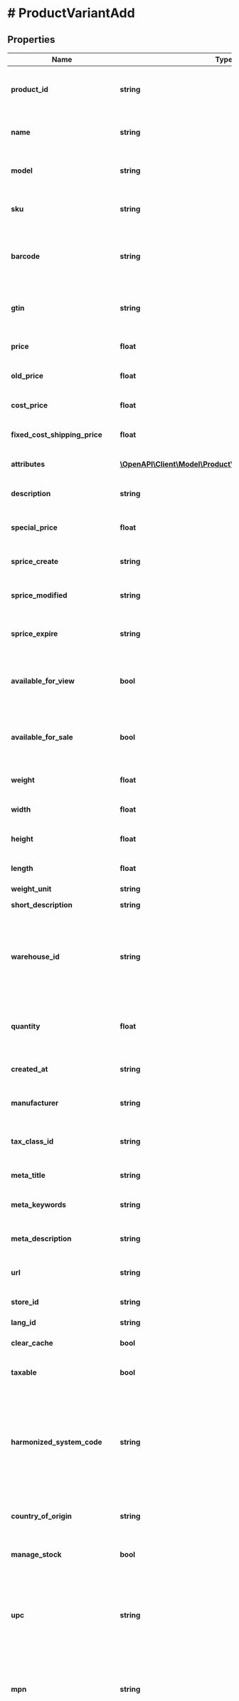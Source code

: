 # # ProductVariantAdd

## Properties

Name | Type | Description | Notes
------------ | ------------- | ------------- | -------------
**product_id** | **string** | Defines product&#39;s id where the variant has to be added | [optional]
**name** | **string** | Defines variant&#39;s name that has to be added | [optional]
**model** | **string** | Specifies variant&#39;s model that has to be added |
**sku** | **string** | Defines variant&#39;s sku that has to be added | [optional]
**barcode** | **string** | A barcode is a unique code composed of numbers used as a product identifier. | [optional]
**gtin** | **string** | Global Trade Item Number. An GTIN is an identifier for trade items. | [optional]
**price** | **float** | Defines new product&#39;s variant price | [optional]
**old_price** | **float** | Defines product&#39;s old price | [optional]
**cost_price** | **float** | Defines new product&#39;s cost price | [optional]
**fixed_cost_shipping_price** | **float** | Specifies fixed cost shipping price | [optional]
**attributes** | [**\OpenAPI\Client\Model\ProductVariantAddAttributesInner[]**](ProductVariantAddAttributesInner.md) | Defines variant&#39;s attributes list | [optional]
**description** | **string** | Specifies variant&#39;s description | [optional]
**special_price** | **float** | Specifies variant&#39;s model that has to be added | [optional]
**sprice_create** | **string** | Defines the date of special price creation | [optional]
**sprice_modified** | **string** | Defines the date of special price modification | [optional]
**sprice_expire** | **string** | Defines the term of special price offer duration | [optional]
**available_for_view** | **bool** | Specifies the set of visible/invisible product&#39;s variants for users | [optional] [default to true]
**available_for_sale** | **bool** | Specifies the set of visible/invisible product&#39;s variants for sale | [optional] [default to true]
**weight** | **float** | Weight | [optional] [default to 0]
**width** | **float** | Defines product&#39;s width | [optional]
**height** | **float** | Defines product&#39;s height | [optional]
**length** | **float** | Defines product&#39;s length | [optional]
**weight_unit** | **string** | Weight Unit | [optional]
**short_description** | **string** | Defines short description | [optional]
**warehouse_id** | **string** | This parameter is used for selecting a warehouse where you need to set/modify a product quantity. | [optional]
**quantity** | **float** | Defines product variant&#39;s quantity that has to be added | [optional] [default to 0]
**created_at** | **string** | Defines the date of entity creation | [optional]
**manufacturer** | **string** | Specifies the product variant&#39;s manufacturer | [optional]
**tax_class_id** | **string** | Defines tax classes where entity has to be added | [optional]
**meta_title** | **string** | Defines unique meta title for each entity | [optional]
**meta_keywords** | **string** | Defines unique meta keywords for each entity | [optional]
**meta_description** | **string** | Defines unique meta description of a entity | [optional]
**url** | **string** | Defines unique product variant&#39;s URL | [optional]
**store_id** | **string** | Add variants specified by store id | [optional]
**lang_id** | **string** | Language id | [optional]
**clear_cache** | **bool** | Is cache clear required | [optional] [default to true]
**taxable** | **bool** | Specifies whether a tax is charged | [optional] [default to true]
**harmonized_system_code** | **string** | Harmonized System Code. An HSC is a 6-digit identifier that allows participating countries to classify traded goods on a common basis for customs purposes | [optional]
**country_of_origin** | **string** | The country where the inventory item was made | [optional]
**manage_stock** | **bool** | Defines inventory tracking for product variant | [optional]
**upc** | **string** | Universal Product Code. A UPC (UPC-A) is a commonly used identifer for many different products. | [optional]
**mpn** | **string** | Manufacturer Part Number. A MPN is an identifier of a particular part design or material used. | [optional]
**ean** | **string** | European Article Number. An EAN is a unique 8 or 13-digit identifier that many industries (such as book publishers) use to identify products. | [optional]
**isbn** | **string** | International Standard Book Number. An ISBN is a unique identifier for books. | [optional]
**stores_ids** | **string** | Assign variant to the stores that is specified by comma-separated stores&#39; id | [optional]
**is_default** | **bool** | Defines as a default variant | [optional]
**is_free_shipping** | **bool** | Specifies variant&#39;s free shipping flag that has to be added | [optional]
**marketplace_item_properties** | **string** | String containing the JSON representation of the supplied data | [optional]
**in_stock** | **bool** | Set stock status | [optional]
**backorder_status** | **string** | Set backorder status | [optional]
**tier_prices** | [**\OpenAPI\Client\Model\ProductAddTierPricesInner[]**](ProductAddTierPricesInner.md) | Defines product&#39;s tier prices | [optional]
**is_virtual** | **bool** | Defines whether the product is virtual | [optional] [default to false]

[[Back to Model list]](../../README.md#models) [[Back to API list]](../../README.md#endpoints) [[Back to README]](../../README.md)

